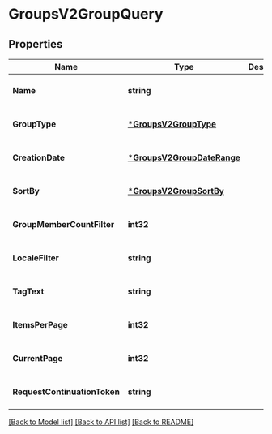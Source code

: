 # GroupsV2GroupQuery

## Properties
Name | Type | Description | Notes
------------ | ------------- | ------------- | -------------
**Name** | **string** |  | [optional] [default to null]
**GroupType** | [***GroupsV2GroupType**](GroupsV2.GroupType.md) |  | [optional] [default to null]
**CreationDate** | [***GroupsV2GroupDateRange**](GroupsV2.GroupDateRange.md) |  | [optional] [default to null]
**SortBy** | [***GroupsV2GroupSortBy**](GroupsV2.GroupSortBy.md) |  | [optional] [default to null]
**GroupMemberCountFilter** | **int32** |  | [optional] [default to null]
**LocaleFilter** | **string** |  | [optional] [default to null]
**TagText** | **string** |  | [optional] [default to null]
**ItemsPerPage** | **int32** |  | [optional] [default to null]
**CurrentPage** | **int32** |  | [optional] [default to null]
**RequestContinuationToken** | **string** |  | [optional] [default to null]

[[Back to Model list]](../README.md#documentation-for-models) [[Back to API list]](../README.md#documentation-for-api-endpoints) [[Back to README]](../README.md)


